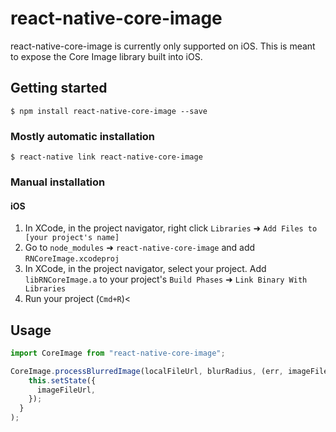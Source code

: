 # react-native-core-image

react-native-core-image is currently only supported on iOS. This is meant to expose the Core Image library built into iOS.

## Getting started

`$ npm install react-native-core-image --save`

### Mostly automatic installation

`$ react-native link react-native-core-image`

### Manual installation

#### iOS

1.  In XCode, in the project navigator, right click `Libraries` ➜ `Add Files to [your project's name]`
2.  Go to `node_modules` ➜ `react-native-core-image` and add `RNCoreImage.xcodeproj`
3.  In XCode, in the project navigator, select your project. Add `libRNCoreImage.a` to your project's `Build Phases` ➜ `Link Binary With Libraries`
4.  Run your project (`Cmd+R`)<

## Usage

```javascript
import CoreImage from "react-native-core-image";

CoreImage.processBlurredImage(localFileUrl, blurRadius, (err, imageFileUrl) => {
    this.setState({
      imageFileUrl,
    });
  }
);
```
